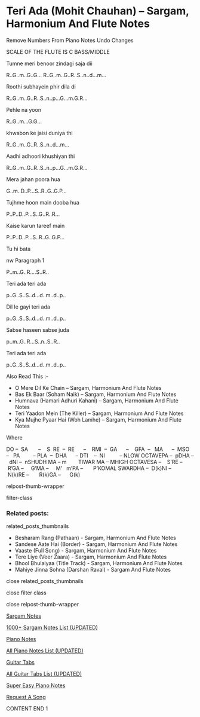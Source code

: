 
# Teri Ada (Mohit Chauhan) – Sargam, Harmonium And Flute Notes

Remove Numbers From Piano Notes
Undo Changes

SCALE OF THE FLUTE IS C BASS/MIDDLE

Tumne meri benoor zindagi saja dii

R..G..m..G..G… R..G..m..G..R..S..n..d…m…

Roothi subhayein phir dila di

R..G..m..G..R..S..n..p…G…m.G.R…

Pehle na yoon

R..G..m…G.G…

khwabon ke jaisi duniya thi

R..G..m..G..R..S..n..d…m…

Aadhi adhoori khushiyan thi

R..G..m..G..R..S..n..p…G…m.G.R…

Mera jahan poora hua

G..m..D..P…S..R..G..G.P…

Tujhme hoon main dooba hua

P..P..D..P…S..G..R..R…

Kaise karun tareef main

P..P..D..P…S..R..G..G.P…

Tu hi bata

nw Paragraph 1

P..m..G..R….S..R..

Teri ada teri ada

p..G..S..S..d…d..m..d..p..

Dil le gayi teri ada

p..G..S..S..d…d..m..d..p..

Sabse haseen sabse juda

p..m..G..R…S..n..S..R..

Teri ada teri ada

p..G..S..S..d…d..m..d..p..

Also Read This :-

* O Mere Dil Ke Chain – Sargam, Harmonium And Flute Notes
* Bas Ek Baar (Soham Naik) – Sargam, Harmonium And Flute Notes
* Humnava (Hamari Adhuri Kahani) – Sargam, Harmonium And Flute Notes
* Teri Yaadon Mein (The Killer) – Sargam, Harmonium And Flute Notes
* Kya Mujhe Pyaar Hai (Woh Lamhe) – Sargam, Harmonium And Flute Notes

Where

DO –  SA       –    S  RE  –  RE      –    RMI  –  GA      –    GFA  –   MA      –  MSO  –   PA         – PLA  –  DHA      – DTI    –  NI          – NLOW OCTAVEPA –  pDHA –  dNI –  nSHUDH MA – m        TIWAR MA – MHIGH OCTAVESA –    S’RE –     R’GA –     G’MA –     M’   m’PA –       P’KOMAL SWARDHA –  D(k)NI –       N(k)RE –       R(k)GA –      G(k)

relpost-thumb-wrapper

filter-class

### Related posts:

related_posts_thumbnails

* Besharam Rang (Pathaan) - Sargam, Harmonium And Flute Notes
* Sandese Aate Hai (Border) - Sargam, Harmonium And Flute Notes
* Vaaste (Full Song) - Sargam, Harmonium And Flute Notes
* Tere Liye (Veer Zaara) - Sargam, Harmonium And Flute Notes
* Bhool Bhulaiyaa (Title Track) - Sargam, Harmonium And Flute Notes
* Mahiye Jinna Sohna (Darshan Raval) - Sargam And Flute Notes

close related_posts_thumbnails

close filter class

close relpost-thumb-wrapper

[Sargam Notes](https://www.notationsworld.com/sargam-notes.html)

[1000+ Sargam Notes List (UPDATED)](https://www.notationsworld.com/all-songs-list-sargam-notes.html)

[Piano Notes](https://www.notationsworld.com/piano-notes.html)

[All Piano Notes List (UPDATED)](https://www.notationsworld.com/all-songs-list-piano-notes.html)

[Guitar Tabs](https://www.notationsworld.com/guitar-tabs.html)

[All Guitar Tabs List (UPDATED)](https://www.notationsworld.com/all-songs-list-guitar-tabs.html)

[Super Easy Piano Notes](https://studywall.in/)

[Request A Song](https://www.notationsworld.com/request-a-song.html)

CONTENT END 1


